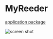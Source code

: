 # MyReeder
[application package](http://pan.baidu.com/s/1pJHo1fl)

![screen shot](https://raw.githubusercontent.com/mqshen/MyReader/master/Screen%20Shot%201.png)


